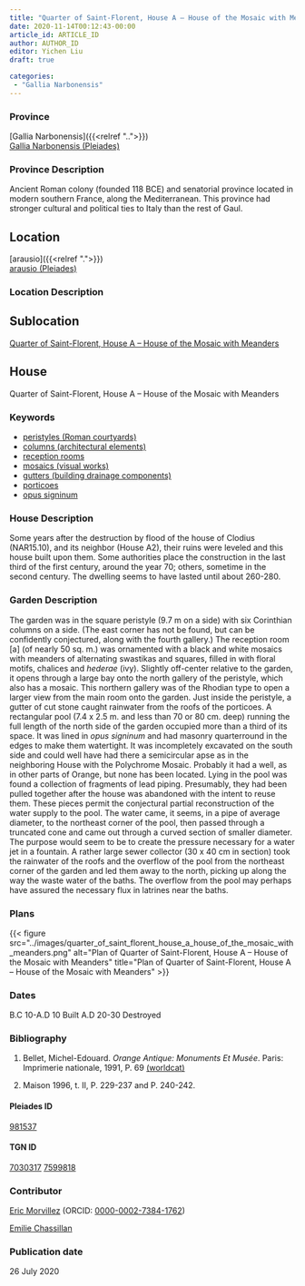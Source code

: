 ```yaml
---
title: "Quarter of Saint-Florent, House A – House of the Mosaic with Meanders"
date: 2020-11-14T00:12:43-00:00
article_id: ARTICLE_ID
author: AUTHOR_ID
editor: Yichen Liu
draft: true

categories:
 - "Gallia Narbonensis"
---
```


### Province

[Gallia Narbonensis]({{<relref "..">}}) \
[Gallia Narbonensis (Pleiades)](https://pleiades.stoa.org/places/981537)

### Province Description

Ancient Roman colony (founded 118 BCE) and senatorial province located in modern southern France, along the Mediterranean. This province had stronger cultural and political ties to Italy than the rest of Gaul.

## Location

[arausio]({{<relref ".">}}) \
[arausio (Pleiades)](https://pleiades.stoa.org/places/148054)

### Location Description

<!--### Location Description-->

<!-- LEAVE THIS BLANK FOR NOW -->

## Sublocation

[Quarter of Saint-Florent, House A – House of the Mosaic with Meanders](#)

<!--### Sublocation Description-->

<!-- DESCRIPTION -->

## House

Quarter of Saint-Florent, House A – House of the Mosaic with Meanders



### Keywords

- [peristyles (Roman courtyards)](http://vocab.getty.edu/page/aat/300004029)
- [columns (architectural elements)](http://vocab.getty.edu/page/aat/300001571)
- [reception rooms](http://vocab.getty.edu/page/aat/300077176)
- [mosaics (visual works)](http://vocab.getty.edu/page/aat/300015342)
- [gutters (building drainage components)](http://vocab.getty.edu/page/aat/300052565)
- [porticoes](http://vocab.getty.edu/page/aat/300004145)
- [opus signinum](http://vocab.getty.edu/page/aat/300379969)


### House Description

Some years after the destruction by flood of the house of Clodius (NAR15.10), and its neighbor (House A2), their ruins were leveled and this house built upon them. Some authorities place the construction in the last third of the first century, around the year 70; others, sometime in the second century. The dwelling seems to have lasted until about 260-280.


### Garden Description

The garden was in the square peristyle (9.7 m on a side) with six Corinthian columns on a side. (The east corner has not be found, but can be confidently conjectured, along with the fourth gallery.) The reception room [a] (of nearly 50 sq. m.) was ornamented with a black and white mosaics with meanders of alternating swastikas and squares, filled in with floral motifs, chalices and *hederae* (ivy). Slightly off-center relative to the garden, it opens through a large bay onto the north gallery of the peristyle, which also has a mosaic. This northern gallery was of the Rhodian type to open a larger view from the main room onto the garden. Just inside the peristyle, a gutter of cut stone caught rainwater from the roofs of the porticoes.
A rectangular pool (7.4 x 2.5 m. and less than 70 or 80 cm. deep) running the full length of the north side of the garden occupied more than a third of its space. It was lined in *opus signinum* and had masonry quarterround in the edges to make them watertight. It was incompletely excavated on the south side and could well have had there a semicircular apse as in the neighboring House with the Polychrome Mosaic. Probably it had a well, as in other parts of Orange, but none has been located.
Lying in the pool was found a collection of fragments of lead piping. Presumably, they had been pulled together after the house was abandoned with the intent to reuse them. These pieces permit the conjectural partial reconstruction of the water supply to the pool. The water came, it seems, in a pipe of average diameter, to the northeast corner of the pool, then passed through a truncated cone and came out through a curved section of smaller diameter. The purpose would seem to be to create the pressure necessary for a water jet in a fountain.
A rather large sewer collector (30 x 40 cm in section) took the rainwater of the roofs and the overflow of the pool from the northeast corner of the garden and led them away to the north, picking up along the way the waste water of the baths. The overflow from the pool may perhaps have assured the necessary flux in latrines near the baths.





### Plans


{{< figure src="../images/quarter_of_saint_florent_house_a_house_of_the_mosaic_with_meanders.png" alt="Plan of Quarter of Saint-Florent, House A – House of the Mosaic with Meanders" title="Plan of Quarter of Saint-Florent, House A – House of the Mosaic with Meanders" >}}


### Dates
B.C 10-A.D 10 Built
A.D 20-30 Destroyed





### Bibliography

1. Bellet, Michel-Edouard. *Orange Antique: Monuments Et Musée*. Paris: Imprimerie nationale, 1991, P. 69 [(worldcat)](http://www.worldcat.org/oclc/24832885)

2. Maison 1996,  t. II, P. 229-237 and  P. 240-242.

#### Pleiades ID

[981537](https://pleiades.stoa.org/places/981537)

#### TGN ID

[7030317](http://vocab.getty.edu/page/tgn/7030317)
[7599818](http://vocab.getty.edu/page/tgn/7599818)

### Contributor

[Eric Morvillez](link) (ORCID: [0000-0002-7384-1762](https://orcid.org/0000-0002-7384-1762))

[Emilie Chassillan](link)
### Publication date

26 July 2020

<!--### Related articles-->

<!-- Links to other related articles. Leave blank for now -->